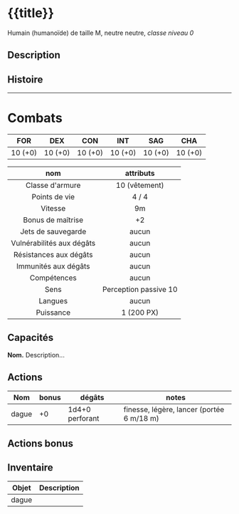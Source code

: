 # {{title}}
Humain (humanoïde) de taille M, neutre neutre, *classe niveau 0*
## Description

## Histoire

___
# Combats

|   FOR   |   DEX   |   CON   |   INT   |   SAG   |   CHA   |
| :-----: | :-----: | :-----: | :-----: | :-----: | :-----: |
| 10 (+0) | 10 (+0) | 10 (+0) | 10 (+0) | 10 (+0) | 10 (+0) |

|            nom            |       attributs       |
| :-----------------------: | :-------------------: |
|      Classe d'armure      |     10 (vêtement)     |
|       Points de vie       |         4 / 4         |
|          Vitesse          |          9m           |
|     Bonus de maîtrise     |          +2           |
|    Jets de sauvegarde     |         aucun         |
| Vulnérabilités aux dégâts |         aucun         |
|  Résistances aux dégâts   |         aucun         |
|   Immunités aux dégâts    |         aucun         |
|        Compétences        |         aucun         |
|           Sens            | Perception passive 10 |
|          Langues          |         aucun         |
|         Puissance         |      1 (200 PX)       |
## Capacités
**Nom.** Description...
## Actions
| Nom   | bonus | dégâts          | notes                                     |
| ----- | ----- | --------------- | ----------------------------------------- |
| dague | +0    | 1d4+0 perforant | finesse, légère, lancer (portée 6 m/18 m) |
## Actions bonus

## Inventaire

| Objet               | Description |
| ------------------- | ----------- |
| dague               |             |
